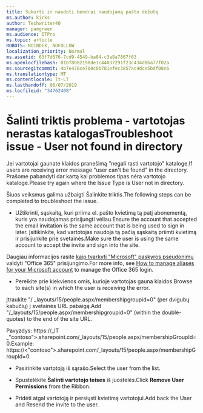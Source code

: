 ```yaml
---
title: Sukurti ir naudoti bendrai naudojamą pašto dėžutę
ms.author: kirks
author: Techwriter40
manager: pamgreen
ms.audience: ITPro
ms.topic: article
ROBOTS: NOINDEX, NOFOLLOW
localization_priority: Normal
ms.assetid: 63f7d676-7cd9-4549-ba84-c3a8a7867f63
ms.openlocfilehash: 81bf8082198de1c44037291f23c434d06a77f02a
ms.sourcegitcommit: 4b7e478ce700c0b781efec3857ac4dce5bdf00c6
ms.translationtype: MT
ms.contentlocale: lt-LT
ms.lasthandoff: 06/07/2019
ms.locfileid: "34762408"
---
```

# <a name="troubleshoot-issue---user-not-found-in-directory"></a><span data-ttu-id="4b854-102">Šalinti triktis problema - vartotojas nerastas katalogas</span><span class="sxs-lookup"><span data-stu-id="4b854-102">Troubleshoot issue - User not found in directory</span></span>

<span data-ttu-id="4b854-103">Jei vartotojai gaunate klaidos pranešimą "negali rasti vartotojo" kataloge.</span><span class="sxs-lookup"><span data-stu-id="4b854-103">If users are receiving error message "user can't be found" in the directory.</span></span> <span data-ttu-id="4b854-104">Prašome pabandyti dar kartą kai problemos tipas nėra vartotojo kataloge.</span><span class="sxs-lookup"><span data-stu-id="4b854-104">Please try again where the Issue Type is User not in directory.</span></span>

<span data-ttu-id="4b854-105">Šiuos veiksmus galima užbaigti Šalinkite triktis.</span><span class="sxs-lookup"><span data-stu-id="4b854-105">The following steps can be completed to troubleshoot the issue.</span></span>

- <span data-ttu-id="4b854-106">Užtikrinti, sąskaitą, kuri priima el. pašto kvietimą tą patį abonementą, kuris yra naudojamas prisijungti vėliau.</span><span class="sxs-lookup"><span data-stu-id="4b854-106">Ensure the account that accepted the email invitation is the same account that is being used to sign in later.</span></span> <span data-ttu-id="4b854-107">Įsitikinkite, kad vartotojas naudoja tą pačią sąskaitą priimti kvietimą ir prisijunkite prie svetainės.</span><span class="sxs-lookup"><span data-stu-id="4b854-107">Make sure the user is using the same account to accept the invite and sign into the site.</span></span> 

<span data-ttu-id="4b854-108">Daugiau informacijos rasite [kaip tvarkyti "Microsoft" paskyros pseudonimų</a> valdyti "Office 365" prisijungimo](https://support.microsoft.com/help/12407/microsoft-account-how-to-manage-aliases).</span><span class="sxs-lookup"><span data-stu-id="4b854-108">For more info, see [How to manage aliases for your Microsoft account</a> to manage the Office 365 login](https://support.microsoft.com/help/12407/microsoft-account-how-to-manage-aliases).</span></span> 

- <span data-ttu-id="4b854-109">Pereikite prie kiekvienos omis, kurioje vartotojas gauna klaidos.</span><span class="sxs-lookup"><span data-stu-id="4b854-109">Browse to each site(s) in which the user is receiving the error.</span></span> 

<span data-ttu-id="4b854-110">Įtraukite "/ _layouts/15/people.aspx/membershipgroupid=0" (per dvigubų kabučių) į svetainės URL pabaigą.</span><span class="sxs-lookup"><span data-stu-id="4b854-110">Add "/_layouts/15/people.aspx/membershipgroupid=0" (within the double-quotes) to the end of the site URL.</span></span> 

<span data-ttu-id="4b854-111">Pavyzdys: https://_lT _"contoso">.sharepoint.com/_layouts/15/people.aspx/membershipGroupId=0.</span><span class="sxs-lookup"><span data-stu-id="4b854-111">Example: https://<"contoso">.sharepoint.com/_layouts/15/people.aspx/membershipGroupId=0.</span></span>

- <span data-ttu-id="4b854-112">Pasirinkite vartotoją iš sąrašo.</span><span class="sxs-lookup"><span data-stu-id="4b854-112">Select the user from the list.</span></span>

- <span data-ttu-id="4b854-113">Spustelėkite **Šalinti vartotojo teises** iš juostelės.</span><span class="sxs-lookup"><span data-stu-id="4b854-113">Click **Remove User Permissions** from the Ribbon.</span></span> 
-  <span data-ttu-id="4b854-114">Pridėti atgal vartotoją ir persiųsti kvietimą vartotojui.</span><span class="sxs-lookup"><span data-stu-id="4b854-114">Add back the User and Resend the invite to the user.</span></span>

